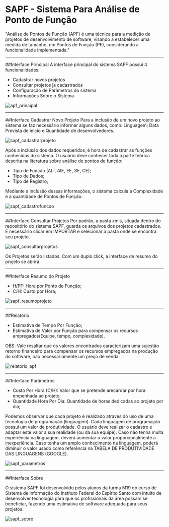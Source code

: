 # SAPF - Sistema Para Análise de Ponto de Função

"Análise de Pontos de Função (APF) é uma técnica para a medição de projetos de desenvolvimento de software, visando a estabelecer uma medida de tamanho, em Pontos de Função (PF), considerando a funcionalidade implementada."
_______________________________________________________________________________________________________________________

##Interface Principal
A interface principal do sistema SAPF possui 4 funcionalidades:
* Cadastrar novos projetos
* Consultar projetos ja cadastrados
* Configuração de Parâmetros do sistema
* Informações Sobre o Sistema


![apf_principal](https://cloud.githubusercontent.com/assets/6893004/21557700/55dca79e-ce17-11e6-8601-2e5dc26333e4.png)

_______________________________________________________________________________________________________________________

##Interface Cadastrar Novo Projeto
Para a inclusão de um novo projeto ao sistema se faz necessário informar alguns dados, como: Linguagem; Data Prevista de inicio e Quantidade de desenvolvedores. 

![sapf_cadastrarprojeto](https://cloud.githubusercontent.com/assets/6893004/21557703/6cdb5ecc-ce17-11e6-93cb-a0bfda770b36.png)

Após a inclusão dos dados requeridos, é hora de cadastrar as funções conhecidas do sistema. O usuário deve conhecer toda a parte teórica descrita na literatura sobre análise de pontos de função:
* Tipo de Função (ALI, AIE, EE, SE, CE);
* Tipo de Dados;
* Tipo de Registro;

Mediante a inclusão dessas informações, o sistema calcula a Complexidade e a quantidade de Pontos de Função.

![sapf_cadastrofuncao](https://cloud.githubusercontent.com/assets/6893004/21558178/dc8d764c-ce1c-11e6-8234-9bffe6c5b05b.png)

_______________________________________________________________________________________________________________________

##Interface Consultar Projetos
Por padrão, a pasta xmls, situada dentro do repositório do sistema SAPF, guarda os arquivos dos projetos cadastrados. 
É necessário clicar em IMPORTAR e selecionar a pasta onde se encontra seu projeto.

![sapf_consultarprojetos](https://cloud.githubusercontent.com/assets/6893004/21557704/787c001a-ce17-11e6-81e1-7b77b4ff4204.png)

Os Projetos serão listados. Com um duplo click, a interface de resumo do projeto se abrirá.

_______________________________________________________________________________________________________________________

##Interface Resumo do Projeto

* H/PF: Hora por Ponto de Função;
* C/H:  Custo por Hora; 

![sapf_resumoprojeto](https://cloud.githubusercontent.com/assets/6893004/21557713/87046df2-ce17-11e6-97f2-3032157c0c96.png)

_______________________________________________________________________________________________________________________

##Relatório
* Estimativa de Tempo Por Função;
* Estimativa de Valor por Função para compensar os recursos empregados(Equipe, tempo, complexidade).

OBS: Vale resaltar que os valores encontrados caracterizam uma sujestão retorno financeiro para compensar 
os recursos empregados na produção do software, não necessariamente um preço de venda. 

![relatorio_apf](https://cloud.githubusercontent.com/assets/6893004/21557719/9a7c620e-ce17-11e6-9b07-3051ce9f785d.png)

_______________________________________________________________________________________________________________________

##Interface Parâmetros

* Custo Por Hora (C/H): Valor que se pretende arecardar por hora empenhada ao projeto;
* Quantidade Hora Por Dia: Quantidade de horas dedicadas ao projeto por dia;

Podemos observar que cada projeto é realizado atraves do uso de uma tecnologia de programação (linguagem). Cada linguagem de programação
possui um valor de produtividade. O usuário deve realizar o cadastro e adaptar este valor a sua realidade (ou da sua equipe).
Caso não tenha muita experiência na linguagem, deverá aumentar o valor proporcionalmente a inexperiência.
Caso tenha um amplo conhecimento na linguagem, poderá diminuir o valor usado como referência na TABELA DE PRODUTIVIDADE DAS LINGUAGENS (GOOGLE).


![sapf_parametros](https://cloud.githubusercontent.com/assets/6893004/21557729/bd215ea4-ce17-11e6-9e35-34aa9c91a3aa.png)

_______________________________________________________________________________________________________________________

##Interface Sobre

O sistema SAPF foi desenvolvido pelos alunos da turma M19 do curso de Sistema de informação do Instituto Federal do Espírito Santo com intuito de desenvolver tecnologia para que os profissionais da área possam se beneficiar, fazendo uma estimativa de software adequada para seus projetos.


![sapf_sobre](https://cloud.githubusercontent.com/assets/6893004/21557735/d246812e-ce17-11e6-947d-ee8f944a5adf.png)
